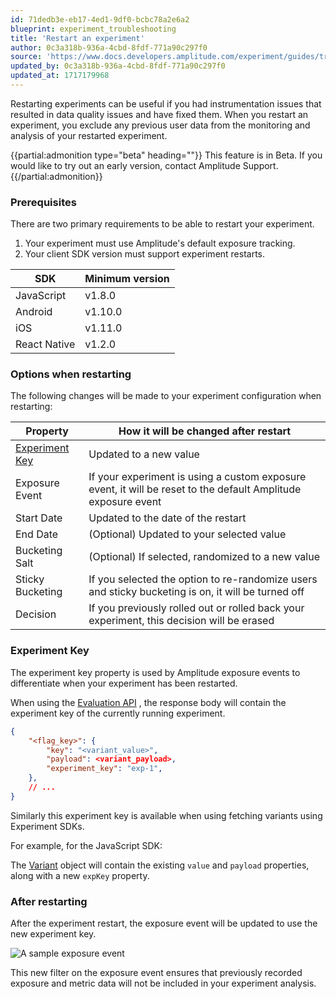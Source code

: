 ```yaml
---
id: 71dedb3e-eb17-4ed1-9df0-bcbc78a2e6a2
blueprint: experiment_troubleshooting
title: 'Restart an experiment'
author: 0c3a318b-936a-4cbd-8fdf-771a90c297f0
source: 'https://www.docs.developers.amplitude.com/experiment/guides/troubleshooting/restarting-experiments/'
updated_by: 0c3a318b-936a-4cbd-8fdf-771a90c297f0
updated_at: 1717179968
---
```

Restarting experiments can be useful if you had instrumentation issues that resulted in data quality issues and have fixed them. When you restart an experiment, you exclude any previous user data from the monitoring and analysis of your restarted experiment.

{{partial:admonition type="beta" heading=""}}
This feature is in Beta. If you would like to try out an early version, contact Amplitude Support.
{{/partial:admonition}}

### Prerequisites

There are two primary requirements to be able to restart your experiment.

1. Your experiment must use Amplitude's default exposure tracking.
2. Your client SDK version must support experiment restarts.

| SDK | Minimum version |
| --- | --- |
| JavaScript | v1.8.0 |
| Android | v1.10.0 |
| iOS | v1.11.0 |
| React Native | v1.2.0 |

### Options when restarting

The following changes will be made to your experiment configuration when restarting:

| Property | How it will be changed after restart |
| --- | --- |
| [Experiment Key](#experiment-key) | Updated to a new value |
| Exposure Event | If your experiment is using a custom exposure event, it will be reset to the default Amplitude exposure event |
| Start Date | Updated to the date of the restart |
| End Date | (Optional) Updated to your selected value |
| Bucketing Salt | (Optional) If selected, randomized to a new value |
| Sticky Bucketing | If you selected the option to re-randomize users and sticky bucketing is on, it will be turned off |
| Decision | If you previously rolled out or rolled back your experiment, this decision will be erased |

### Experiment Key

The experiment key property is used by Amplitude exposure events to differentiate when your experiment has been restarted. 

When using the [Evaluation API](/docs/apis/experiment/experiment-evaluation-api) , the response body will contain the experiment key of the currently running experiment.

```json
{
    "<flag_key>": {
        "key": "<variant_value>",
        "payload": <variant_payload>,
        "experiment_key": "exp-1",
    },
    // ...
}
```

Similarly this experiment key is available when using fetching variants using Experiment SDKs.

For example, for the JavaScript SDK:

The [Variant](/docs/sdks/experiment-sdks/experiment-javascript#variant) object will contain the existing `value` and `payload` properties, along with a new `expKey` property.

### After restarting

After the experiment restart, the exposure event will be updated to use the new experiment key.

![A sample exposure event](statamic://asset::help_center_conversions::experiment-troubleshoot/exposure-event-with-exp-key.png)

This new filter on the exposure event ensures that previously recorded exposure and metric data will not be included in your experiment analysis.